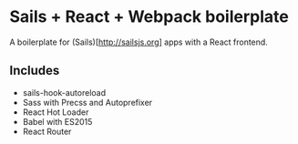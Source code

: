 # Sails + React + Webpack boilerplate

A boilerplate for (Sails)[http://sailsjs.org] apps with a React frontend.

## Includes

* sails-hook-autoreload
* Sass with Precss and Autoprefixer
* React Hot Loader
* Babel with ES2015
* React Router
